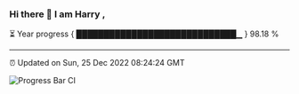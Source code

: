 ### Hi there 👋 I am Harry , 

⏳ Year progress { █████████████████████████████▁ } 98.18 %

---

⏰ Updated on Sun, 25 Dec 2022 08:24:24 GMT

![Progress Bar CI](https://github.com/duykhang68/duykhang68/workflows/Progress%20Bar%20CI/badge.svg)

